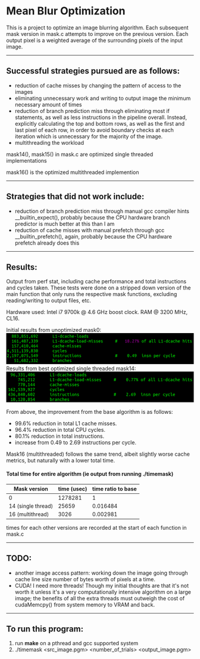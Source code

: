 # Mean Blur Optimization

This is a project to optimize an image blurring algorithm. Each subsequent mask version in mask.c attempts to improve on the previous version. Each output pixel is a weighted average of the surrounding pixels of the input image.

---
## Successful strategies pursued are as follows:

* reduction of cache misses by changing the pattern of access to the images
* eliminating unnecessary work and writing to output image the minimum necessary amount of times
* reduction of branch prediction miss through eliminating most if statements, as well as less instructions in the pipeline overall. Instead, explicitly calculating the top and bottom rows, as well as the first and last pixel of each row, in order to avoid boundary checks at each iteration which is unnecessary for the majority of the image.
* multithreading the workload

mask14(), mask15() in mask.c are optimized single threaded implementations

mask16() is the optimized multithreaded implemention

---
## Strategies that did not work include:
* reduction of branch prediction miss through manual gcc compiler hints __builtin_expect(), probably because the CPU hardware branch predictor is much better at this than I am
* reduction of cache misses with manual prefetch through gcc __builtin_prefetch(), again, probably because the CPU hardware prefetch already does this

---
## Results:
Output from perf stat, including cache performance and total instructions and cycles taken. These tests were done on a stripped down version of the main function that only runs the respective mask functions, excluding reading/writing to output files, etc.

Hardware used: Intel i7 9700k @ 4.6 GHz boost clock. RAM @ 3200 MHz, CL16.

Initial results from unoptimized mask0:
![mask0](benchmarks/mask0_L1.png)
Results from best optimized single threaded mask14:
![mask14](benchmarks/mask14_L1.png)

From above, the improvement from the base algorithm is as follows:

* 99.6% reduction in total L1 cache misses.
* 96.4% reduction in total CPU cycles.
* 80.1% reduction in total instructions.
* increase from 0.49 to 2.69 instructions per cycle.

Mask16 (multithreaded) follows the same trend, albeit slightly worse cache metrics, but naturally with a lower total time.

<h4>Total time for entire algorithm (ie output from running ./timemask)</h4>

| Mask version       | time (usec) | time ratio to base |
|--------------------|-------------|--------------------|
| 0                  | 1278281     | 1                  |
| 14 (single thread) | 25659       | 0.016484           |
| 16 (multithread)   | 3026        | 0.002981           |

times for each other versions are recorded at the start of each function in mask.c

---
## TODO:
* another image access pattern: working down the image going through cache line size number of bytes worth of pixels at a time.
* CUDA! I need more threads! Though my initial thoughts are that it's not worth it unless it's a very computationally intensive algorithm on a large image; the benefits of all the extra threads must outweigh the cost of cudaMemcpy() from system memory to VRAM and back.

---
## To run this program:

1. run **make** on a pthread and gcc supported system
2. ./timemask <src_image.pgm> <number_of_trials> <output_image.pgm>
